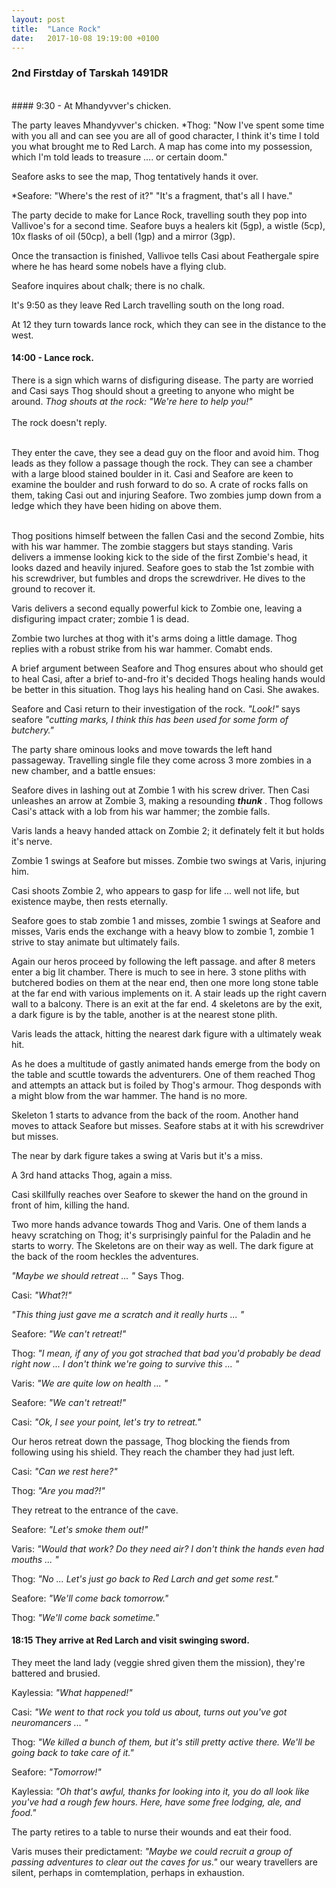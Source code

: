 ```yaml
---
layout: post
title:  "Lance Rock"
date:   2017-10-08 19:19:00 +0100
---
```


<div id="p1" class="pbh">

### 2nd Firstday of Tarskah 1491DR
<br>
#### 9:30 - At Mhandyvver's chicken.

The party leaves Mhandyvver's chicken.
*Thog: "Now I've spent some time with you all and can see you are all of good character, I think it's time I told you what brought me to Red Larch. A map has come into my possession, which I'm told leads to treasure .... or certain doom."

Seafore asks to see the map, Thog tentatively hands it over.

*Seafore: "Where's the rest of it?"
"It's a fragment, that's all I have."

The party decide to make for Lance Rock, travelling south they pop into Vallivoe's for a second time. Seafore buys a healers kit (5gp), a wistle (5cp), 10x flasks of oil (50cp), a bell (1gp) and a mirror (3gp).

Once the transaction is finished, Vallivoe tells Casi about Feathergale spire where he has heard some nobels have a flying club.

Seafore inquires about chalk; there is no chalk.

It's 9:50 as they leave Red Larch travelling south on the long road.

At 12 they turn towards lance rock, which they can see in the distance to the west.

#### 14:00 - Lance rock.

There is a sign which warns of disfiguring disease.
The party are worried and Casi says Thog should shout a greeting to anyone who might be around.
*Thog shouts at the rock: "We're here to help you!"*
<br><br>
The rock doesn't reply.
<br><br>

They enter the cave, they see a dead guy on the floor and avoid him. Thog leads as they follow a passage though the rock. They can see a chamber with a large blood stained boulder in it. Casi and Seafore are keen to examine the boulder and rush forward to do so. A crate of rocks falls on them, taking Casi out and injuring Seafore. Two zombies jump down from a ledge which they have been hiding on above them.<br><br>

Thog positions himself between the fallen Casi and the second Zombie, hits with his war hammer. The zombie staggers but stays standing.
Varis delivers a immense looking kick to the side of the first Zombie's head, it looks dazed and heavily injured.
Seafore goes to stab the 1st zombie with his screwdriver, but fumbles and drops the screwdriver. He dives to the ground to recover it. 

Varis delivers a second equally powerful kick to Zombie one, leaving a disfiguring impact crater; zombie 1 is dead.

Zombie two lurches at thog with it's arms doing a little damage. Thog replies with a robust strike from his war hammer. Comabt ends.

A brief argument between Seafore and Thog ensures about who should get to heal Casi, after a brief to-and-fro it's decided Thogs healing hands would be better in this situation. Thog lays his healing hand on Casi. She awakes.

Seafore and Casi return to their investigation of the rock. *"Look!"* says seafore *"cutting marks, I think this has been used for some form of butchery."*

The party share ominous looks and move towards the left hand passageway. Travelling single file they come across 3 more zombies in a new chamber, and a battle ensues:

Seafore dives in lashing out at Zombie 1 with his screw driver. Then Casi unleashes an arrow at Zombie 3, making a resounding ***thunk*** . Thog follows Casi's attack with a lob from his war hammer; the zombie falls.

Varis lands a heavy handed attack on Zombie 2; it definately felt it but holds it's nerve.

Zombie 1 swings at Seafore but misses. Zombie two swings at Varis, injuring him.

Casi shoots Zombie 2, who appears to gasp for life ... well not life, but existence maybe, then rests eternally.

Seafore goes to stab zombie 1 and misses, zombie 1 swings at Seafore and misses, Varis ends the exchange with a heavy blow to zombie 1, zombie 1 strive to stay animate but ultimately fails.

Again our heros proceed by following the left passage. and after 8 meters enter a big lit chamber. There is much to see in here. 3 stone pliths with butchered bodies on them at the near end, then one more long stone table at the far end with various implements on it. A stair leads up the right cavern wall to a balcony. There is an exit at the far end. 4 skeletons are by the exit, a dark figure is by the table, another is at the nearest stone plith.

Varis leads the attack, hitting the nearest dark figure with a ultimately weak hit.

As he does a multitude of gastly animated hands emerge from the body on the table and scuttle towards the adventurers. One of them reached Thog and attempts an attack but is foiled by Thog's armour. Thog desponds with a might blow from the war hammer. The hand is no more.

Skeleton 1 starts to advance from the back of the room. Another hand moves to attack Seafore but misses. Seafore stabs at it with his screwdriver but misses.

The near by dark figure takes a swing at Varis but it's a miss.

A 3rd hand attacks Thog, again a miss.

Casi skillfully reaches over Seafore to skewer the hand on the ground in front of him, killing the hand.
</div>
<div class="phb" id="p2">

Two more hands advance towards Thog and Varis. One of them lands a heavy scratching on Thog; it's surprisingly painful for the Paladin and he starts to worry. The Skeletons are on their way as well. The dark figure at the back of the room heckles the adventures.

*"Maybe we should retreat ... "* Says Thog.

Casi: *"What?!"*

*"This thing just gave me a scratch and it really hurts ... "*

Seafore: *"We can't retreat!"*

Thog: *"I mean, if any of you got strached that bad you'd probably be dead right now ... I don't think we're going to survive this ... "*

Varis: *"We are quite low on health ... "*

Seafore: *"We can't retreat!"*

Casi: *"Ok, I see your point, let's try to retreat."*

Our heros retreat down the passage, Thog blocking the fiends from following using his shield. They reach the chamber they had just left.

Casi: *"Can we rest here?"*

Thog: *"Are you mad?!"*

They retreat to the entrance of the cave.

Seafore: *"Let's smoke them out!"*

Varis: *"Would that work? Do they need air? I don't think the hands even had mouths ... "*

Thog: *"No ... Let's just go back to Red Larch and get some rest."*

Seafore: *"We'll come back tomorrow."*

Thog: *"We'll come back sometime."*

#### 18:15 They arrive at Red Larch and visit swinging sword.

They meet the land lady (veggie shred given them the mission), they're battered and brusied.

Kaylessia: *"What happened!"*

Casi: *"We went to that rock you told us about, turns out you've got neuromancers ... "*

Thog: *"We killed a bunch of them, but it's still pretty active there. We'll be going back to take care of it."*

Seafore: *"Tomorrow!"*

Kaylessia: *"Oh that's awful, thanks for looking into it, you do all look like you've had a rough few hours. Here, have some free lodging, ale, and food."*

The party retires to a table to nurse their wounds and eat their food.

Varis muses their predictament: *"Maybe we could recruit a group of passing adventures to clear out the caves for us."* our weary travellers are silent, perhaps in comtemplation, perhaps in exhaustion.


</div>

